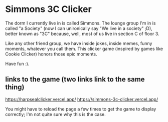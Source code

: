 # Simmons 3C Clicker

The dorm I currently live in is called Simmons. The lounge group I'm in is called "a Society"
(now I can unironically say "We live in a society" ;D), better known as "3C" because, well,
most of us live in section C of floor 3.

Like any other friend group, we have inside jokes, inside memes, funny moments, whatever you
call them. This clicker game (inspired by games like Cookie Clicker) honors those epic moments.

Have fun :).

## links to the game (two links link to the same thing)

https://harpsealclicker.vercel.app/
https://simmons-3c-clicker.vercel.app/

You might have to reload the page a few times to get the game
to display correctly; I'm not quite sure why this is the case.
